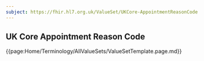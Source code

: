 ```yaml
---
subject: https://fhir.hl7.org.uk/ValueSet/UKCore-AppointmentReasonCode
---
```

## UK Core Appointment Reason Code

{{page:Home/Terminology/AllValueSets/ValueSetTemplate.page.md}}
